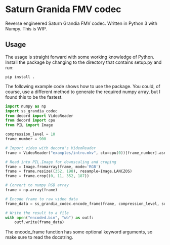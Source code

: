 # Saturn Granida FMV codec

Reverse engineered Saturn Grandia FMV codec. Written in Python 3 with Numpy. This is WIP.

## Usage

The usage is straight forward with some working knowledge of Python. Install the package by changing to the directory that contains setup.py and run:
```
pip install .
```
The following example code shows how to use the package. You could, of course, use a different method to generate the required numpy array, but I found this to be the fastest.

```python
import numpy as np
import ss_grandia_codec
from decord import VideoReader
from decord import cpu
from PIL import Image

compression_level = 10
frame_number = 900

# Import video with decord's VideoReader
frame = VideoReader("examples/intro.mkv", ctx=cpu(0))[frame_number].asnumpy()

# Read into PIL.Image for downscaling and croping
frame = Image.fromarray(frame, mode='RGB')
frame = frame.resize((352, 198), resample=Image.LANCZOS)
frame = frame.crop((0, 11, 352, 187))

# Convert to numpy RGB array
frame = np.array(frame)

# Encode frame to raw video data
frame_data = ss_grandia_codec.encode_frame(frame, compression_level, subsample="avrg", yscale=(16,235), cscale=224)

# Write the result to a file
with open("encoded.bin", "wb") as outf:
    outf.write(frame_data)
```

The encode_frame function has some optional keyword arguments, so make sure to read the docstring.
